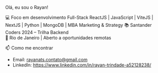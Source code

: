 Olá, eu sou o Rayan!

💻 Foco em desenvolvimento Full-Stack
ReactJS | JavaScript | ViteJS | NextJS | Python | MongoDB | MBA Marketing & Strategy
📚 Santander Coders 2024 – Trilha Backend  
📍 Rio de Janeiro | Aberto a oportunidades remotas

📫 Como me encontrar
- Email: rayanats.contato@gmail.com
- LinkedIn: https://www.linkedin.com/in/rayan-trindade-a52128238/


